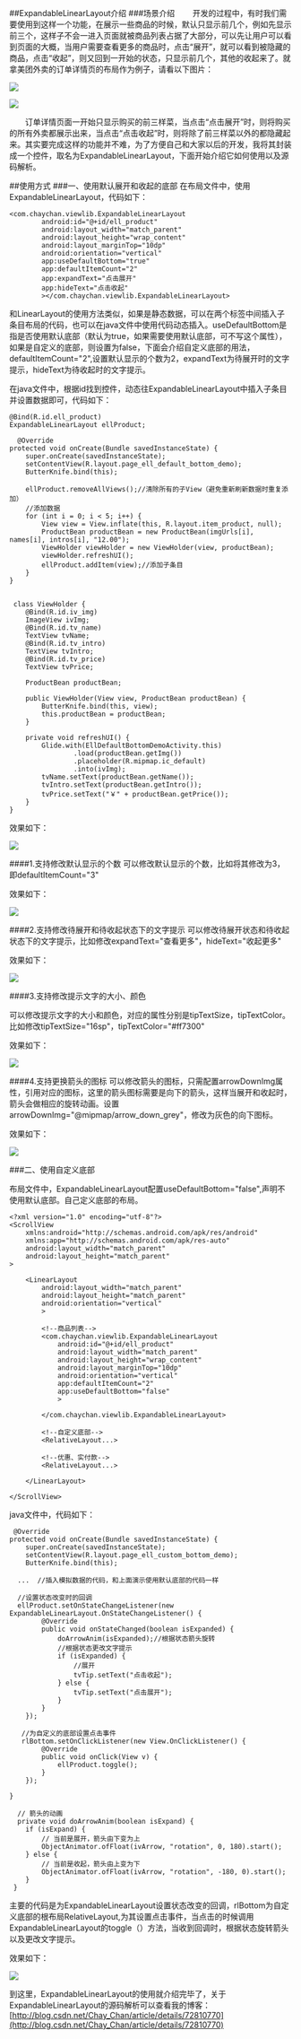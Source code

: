##ExpandableLinearLayout介绍
###场景介绍
&emsp;&emsp;开发的过程中，有时我们需要使用到这样一个功能，在展示一些商品的时候，默认只显示前几个，例如先显示前三个，这样子不会一进入页面就被商品列表占据了大部分，可以先让用户可以看到页面的大概，当用户需要查看更多的商品时，点击“展开”，就可以看到被隐藏的商品，点击“收起”，则又回到一开始的状态，只显示前几个，其他的收起来了。就拿美团外卖的订单详情页的布局作为例子，请看以下图片：

![](./introduce_img/ell/meituan1.jpg)    

![](./introduce_img/ell/meituan2.jpg)

&emsp;&emsp;订单详情页面一开始只显示购买的前三样菜，当点击“点击展开”时，则将购买的所有外卖都展示出来，当点击“点击收起”时，则将除了前三样菜以外的都隐藏起来。其实要完成这样的功能并不难，为了方便自己和大家以后的开发，我将其封装成一个控件，取名为ExpandableLinearLayout，下面开始介绍它如何使用以及源码解析。

##使用方式
###一、使用默认展开和收起的底部
在布局文件中，使用ExpandableLinearLayout，代码如下：

    <com.chaychan.viewlib.ExpandableLinearLayout
            android:id="@+id/ell_product"
            android:layout_width="match_parent"
            android:layout_height="wrap_content"
            android:layout_marginTop="10dp"
            android:orientation="vertical"
			app:useDefaultBottom="true"
            app:defaultItemCount="2"
            app:expandText="点击展开"
            app:hideText="点击收起"
            ></com.chaychan.viewlib.ExpandableLinearLayout>


和LinearLayout的使用方法类似，如果是静态数据，可以在两个标签中间插入子条目布局的代码，也可以在java文件中使用代码动态插入。useDefaultBottom是指是否使用默认底部（默认为true，如果需要使用默认底部，可不写这个属性），如果是自定义的底部，则设置为false，下面会介绍自定义底部的用法，defaultItemCount="2",设置默认显示的个数为2，expandText为待展开时的文字提示，hideText为待收起时的文字提示。

在java文件中，根据id找到控件，动态往ExpandableLinearLayout中插入子条目并设置数据即可，代码如下：


    @Bind(R.id.ell_product)
    ExpandableLinearLayout ellProduct;    

      @Override
    protected void onCreate(Bundle savedInstanceState) {
        super.onCreate(savedInstanceState);
        setContentView(R.layout.page_ell_default_bottom_demo);
        ButterKnife.bind(this);

        ellProduct.removeAllViews();//清除所有的子View（避免重新刷新数据时重复添加）
        //添加数据
        for (int i = 0; i < 5; i++) {
            View view = View.inflate(this, R.layout.item_product, null);
            ProductBean productBean = new ProductBean(imgUrls[i], names[i], intros[i], "12.00");
            ViewHolder viewHolder = new ViewHolder(view, productBean);
            viewHolder.refreshUI();
            ellProduct.addItem(view);//添加子条目
        }
    }


     class ViewHolder {
        @Bind(R.id.iv_img)
        ImageView ivImg;
        @Bind(R.id.tv_name)
        TextView tvName;
        @Bind(R.id.tv_intro)
        TextView tvIntro;
        @Bind(R.id.tv_price)
        TextView tvPrice;

        ProductBean productBean;

        public ViewHolder(View view, ProductBean productBean) {
            ButterKnife.bind(this, view);
            this.productBean = productBean;
        }

        private void refreshUI() {
            Glide.with(EllDefaultBottomDemoActivity.this)
                    .load(productBean.getImg())
                    .placeholder(R.mipmap.ic_default)
                    .into(ivImg);
            tvName.setText(productBean.getName());
            tvIntro.setText(productBean.getIntro());
            tvPrice.setText("￥" + productBean.getPrice());
        }
    }

效果如下：

![](./introduce_img/ell/ell_1.gif)   

####1.支持修改默认显示的个数
可以修改默认显示的个数，比如将其修改为3，即defaultItemCount="3"

效果如下：

![](./introduce_img/ell/ell_2.gif)

####2.支持修改待展开和待收起状态下的文字提示
可以修改待展开状态和待收起状态下的文字提示，比如修改expandText="查看更多"，hideText="收起更多"

效果如下：

![](./introduce_img/ell/ell_3.gif)


####3.支持修改提示文字的大小、颜色

可以修改提示文字的大小和颜色，对应的属性分别是tipTextSize，tipTextColor。比如修改tipTextSize="16sp"，tipTextColor="#ff7300"

效果如下：

![](./introduce_img/ell/ell_tip_text_demo.gif)


####4.支持更换箭头的图标
可以修改箭头的图标，只需配置arrowDownImg属性，引用对应的图标，这里的箭头图标需要是向下的箭头，这样当展开和收起时，箭头会做相应的旋转动画。设置arrowDownImg="@mipmap/arrow\_down\_grey"，修改为灰色的向下图标。

效果如下：

![](./introduce_img/ell/ell_4.gif)

###二、使用自定义底部

布局文件中，ExpandableLinearLayout配置useDefaultBottom="false",声明不使用默认底部。自己定义底部的布局。

    <?xml version="1.0" encoding="utf-8"?>
	<ScrollView
	    xmlns:android="http://schemas.android.com/apk/res/android"
	    xmlns:app="http://schemas.android.com/apk/res-auto"
	    android:layout_width="match_parent"
	    android:layout_height="match_parent"
    >

	    <LinearLayout
	        android:layout_width="match_parent"
	        android:layout_height="match_parent"
	        android:orientation="vertical"
	        >
	
	        <!--商品列表-->
	        <com.chaychan.viewlib.ExpandableLinearLayout
	            android:id="@+id/ell_product"
	            android:layout_width="match_parent"
	            android:layout_height="wrap_content"
	            android:layout_marginTop="10dp"
	            android:orientation="vertical"
	            app:defaultItemCount="2"
	            app:useDefaultBottom="false"
	            >
	
	        </com.chaychan.viewlib.ExpandableLinearLayout>
	
            <!--自定义底部-->
	        <RelativeLayout...>
	          
			<!--优惠、实付款-->
	        <RelativeLayout...>
	
	    </LinearLayout>

    </ScrollView>

java文件中，代码如下：
    
     @Override
    protected void onCreate(Bundle savedInstanceState) {
  		super.onCreate(savedInstanceState);
        setContentView(R.layout.page_ell_custom_bottom_demo);
        ButterKnife.bind(this);

      ...  //插入模拟数据的代码，和上面演示使用默认底部的代码一样
     
      //设置状态改变时的回调
      ellProduct.setOnStateChangeListener(new ExpandableLinearLayout.OnStateChangeListener() {
            @Override
            public void onStateChanged(boolean isExpanded) {
                doArrowAnim(isExpanded);//根据状态箭头旋转
                //根据状态更改文字提示
                if (isExpanded) {
                    //展开
                    tvTip.setText("点击收起");
                } else {
                    tvTip.setText("点击展开");
                }
            }
        });

       //为自定义的底部设置点击事件
       rlBottom.setOnClickListener(new View.OnClickListener() {
            @Override
            public void onClick(View v) {
                ellProduct.toggle();
            }
        });

    }

	  // 箭头的动画
	  private void doArrowAnim(boolean isExpand) {
        if (isExpand) {
            // 当前是展开，箭头由下变为上
            ObjectAnimator.ofFloat(ivArrow, "rotation", 0, 180).start();
        } else {
            // 当前是收起，箭头由上变为下
            ObjectAnimator.ofFloat(ivArrow, "rotation", -180, 0).start();
        }
	 }



主要的代码是为ExpandableLinearLayout设置状态改变的回调，rlBottom为自定义底部的根布局RelativeLayout,为其设置点击事件，当点击的时候调用ExpandableLinearLayout的toggle（）方法，当收到回调时，根据状态旋转箭头以及更改文字提示。

效果如下：

![](./introduce_img/ell/ell_5.gif)

到这里，ExpandableLinearLayout的使用就介绍完毕了，关于ExpandableLinearLayout的源码解析可以查看我的博客：[http://blog.csdn.net/Chay_Chan/article/details/72810770](http://blog.csdn.net/Chay_Chan/article/details/72810770)